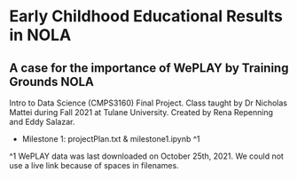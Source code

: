 # Early Childhood Educational Results in NOLA
## A case for the importance of WePLAY by Training Grounds NOLA

Intro to Data Science (CMPS3160) Final Project. 
Class taught by Dr Nicholas Mattei during Fall 2021 at Tulane University.
Created by Rena Repenning and Eddy Salazar.

* Milestone 1: projectPlan.txt & milestone1.ipynb ^1


^1 WePLAY data was last downloaded on October 25th, 2021. We could not use a live link because of spaces in filenames.
